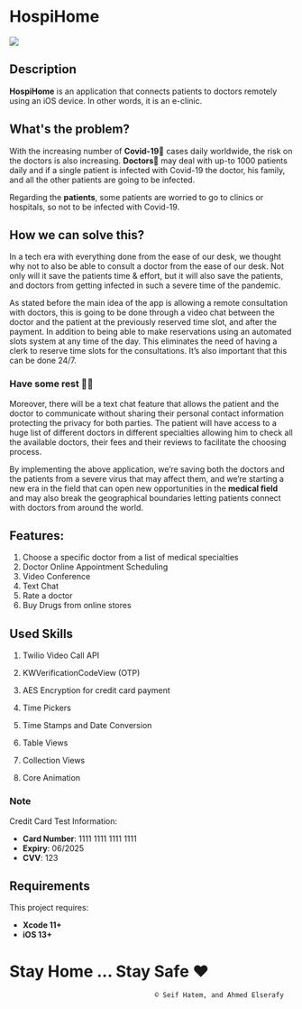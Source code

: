 # HospiHome

![](https://i.imgur.com/wpWbRcS.png)


## Description

**HospiHome** is an application that connects patients to doctors remotely using an iOS device. In other words, it is an e-clinic.

## What's the problem?
With the increasing number of **Covid-19**🦠 cases daily worldwide, the risk on the doctors is also increasing. **Doctors**🥼 may deal with up-to 1000 patients daily and if a single patient is infected with Covid-19 the doctor, his family, and all the other patients are going to be infected.

Regarding the **patients**, some patients are worried to go to clinics or hospitals, so not to be infected with Covid-19.

## How we can solve this?
In a tech era with everything done from the ease of our desk, we thought why not to also be able to consult a doctor from the ease of our desk. Not only will it save the patients time & effort, but it will also save the patients, and doctors from getting infected in such a severe time of the pandemic. 

As stated before the main idea of the app is allowing a remote consultation with doctors, this is going to be done through a video chat between the doctor and the patient at the previously reserved time slot, and after the payment.
In addition to being able to make reservations using an automated slots system at any time of the day. This eliminates the need of having a clerk to reserve time slots for the consultations. It’s also important that this can be done 24/7.

### Have some rest 🥤🍿 

Moreover, there will be a text chat feature that allows the patient and the doctor to communicate without sharing their personal contact information protecting the privacy for both parties.
The patient will have access to a huge list of different doctors in different specialties allowing him to check all the available doctors, their fees and their reviews to facilitate the choosing process.

By implementing the above application, we’re saving both the doctors and the patients from a severe virus that may affect them, and we’re starting a new era in the 
field that can open new opportunities in the **medical field** and may also break the geographical boundaries letting patients connect with doctors from around the world.

## Features:

1.	Choose a specific doctor from a list of medical specialties
2.	Doctor Online Appointment Scheduling 
3.	Video Conference 
4.	Text Chat
5.	Rate a doctor
6.	Buy Drugs from online stores

## Used Skills

 1. Twilio Video Call API

 2. KWVerificationCodeView (OTP)

 3. AES Encryption for credit card payment
 
 4. Time Pickers
 
 5. Time Stamps and Date Conversion

6. Table Views

7. Collection Views

8. Core Animation 


### Note

Credit Card Test Information:

* **Card Number**: 1111 1111 1111 1111
* **Expiry**: 06/2025
* **CVV**: 123

## Requirements

This project requires: 
* **Xcode 11+** 
* **iOS 13+**

# Stay Home ... Stay Safe ❤️

                                        © Seif Hatem, and Ahmed Elserafy
